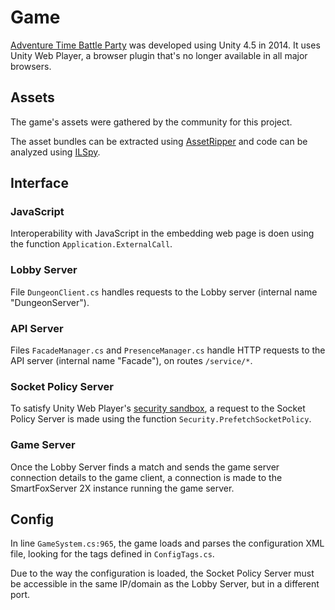 # Game

[Adventure Time Battle Party](https://adventure-time-battle-party.fandom.com/wiki/Adventure_Time_Battle_Party_Wiki) was developed using Unity 4.5 in 2014. It uses Unity Web Player, a browser plugin that's no longer available in all major browsers.

## Assets

The game's assets were gathered by the community for this project.

The asset bundles can be extracted using [AssetRipper](https://github.com/AssetRipper/AssetRipper) and code can be analyzed using [ILSpy](https://github.com/icsharpcode/ILSpy).

## Interface

### JavaScript

Interoperability with JavaScript in the embedding web page is doen using the function `Application.ExternalCall`.

### Lobby Server

File `DungeonClient.cs` handles requests to the Lobby server (internal name "DungeonServer").

### API Server

Files `FacadeManager.cs` and `PresenceManager.cs` handle HTTP requests to the API server (internal name "Facade"), on routes `/service/*`.

### Socket Policy Server

To satisfy Unity Web Player's [security sandbox](https://docs.unity3d.com/351/Documentation/Manual/SecuritySandbox.html), a request to the Socket Policy Server is made using the function `Security.PrefetchSocketPolicy`.

### Game Server

Once the Lobby Server finds a match and sends the game server connection details to the game client, a connection is made to the SmartFoxServer 2X instance running the game server.

## Config

In line `GameSystem.cs:965`, the game loads and parses the configuration XML file, looking for the tags defined in `ConfigTags.cs`.

Due to the way the configuration is loaded, the Socket Policy Server must be accessible in the same IP/domain as the Lobby Server, but in a different port.
